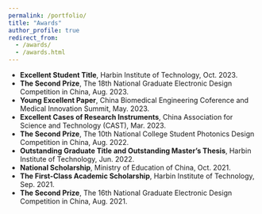 ```yaml
---
permalink: /portfolio/
title: "Awards"
author_profile: true
redirect_from: 
  - /awards/
  - /awards.html
---
```


* **Excellent Student Title**, Harbin Institute of Technology, Oct. 2023.
* **The Second Prize**, The 18th National Graduate Electronic Design Competition in China, Aug. 2023.
* **Young Excellent Paper**, China Biomedical Engineering Coference and Medical Innovation Summit, May. 2023.
* **Excellent Cases of Research Instruments**, China Association for Science and Technology (CAST), Mar. 2023.
* **The Second Prize**, The 10th National College Student Photonics Design Competition in China, Aug. 2022.
* **Outstanding Graduate Title and Outstanding Master’s Thesis**, Harbin Institute of Technology, Jun. 2022.
* **National Scholarship**, Ministry of Education of China, Oct. 2021.
* **The First-Class Academic Scholarship**, Harbin Institute of Technology, Sep. 2021.
* **The Second Prize**, The 16th National Graduate Electronic Design Competition in China, Aug. 2021.
